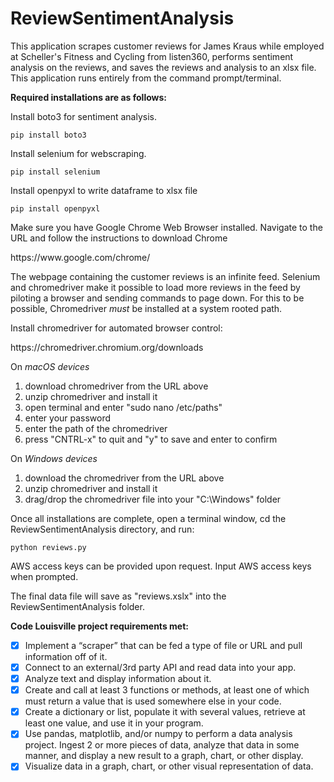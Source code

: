 # ReviewSentimentAnalysis

This application scrapes customer reviews for James Kraus while employed at Scheller's Fitness and Cycling from listen360, performs sentiment analysis on the reviews, and saves the reviews and analysis to an xlsx file. This application runs entirely from the command prompt/terminal.

__Required installations are as follows:__

Install boto3 for sentiment analysis.

```pip install boto3```

Install selenium for webscraping.

```pip install selenium```

Install openpyxl to write dataframe to xlsx file

```pip install openpyxl```

Make sure you have Google Chrome Web Browser installed. Navigate to the URL and follow the instructions to download Chrome 

<link>https://www.google.com/chrome/<link>

The webpage containing the customer reviews is an infinite feed. Selenium and chromedriver make it possible to load more reviews in the feed by piloting a browser and sending commands to page down. For this to be possible, Chromedriver *must* be installed at a system rooted path.

Install chromedriver for automated browser control:

<link>https://chromedriver.chromium.org/downloads<link>

On *macOS devices*
1. download chromedriver from the URL above
2. unzip chromedriver and install it
3. open terminal and enter "sudo nano /etc/paths"
4. enter your password
5. enter the path of the chromedriver
6. press "CNTRL-x" to quit and "y" to save and enter to confirm

On *Windows devices*
1. download the chromedriver from the URL above
2. unzip chromedriver and install it
3. drag/drop the chromedriver file into your "C:\Windows" folder

Once all installations are complete, open a terminal window, cd the ReviewSentimentAnalysis directory, and run:

```python reviews.py```

AWS access keys can be provided upon request. Input AWS access keys when prompted.

The final data file will save as "reviews.xslx" into the ReviewSentimentAnalysis folder.

__Code Louisville project requirements met:__

- [x] Implement a “scraper” that can be fed a type of file or URL and pull information off of it.
- [x] Connect to an external/3rd party API and read data into your app.
- [x] Analyze text and display information about it.
- [x] Create and call at least 3 functions or methods, at least one of which must return a value that is used somewhere else in your code.
- [x] Create a dictionary or list, populate it with several values, retrieve at least one value, and use it in your program.
- [x] Use pandas, matplotlib, and/or numpy to perform a data analysis project. Ingest 2 or more pieces of data, analyze that data in some manner, and display a new result to a graph, chart, or other display.
- [x] Visualize data in a graph, chart, or other visual representation of data.
